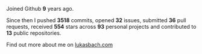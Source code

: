 Joined Github **9** years ago.

Since then I pushed **3518** commits, opened **32** issues, submitted **36** pull requests, received **554** stars across **93** personal projects and contributed to **13** public repositories.

Find out more about me on [lukasbach.com](https://lukasbach.com)
